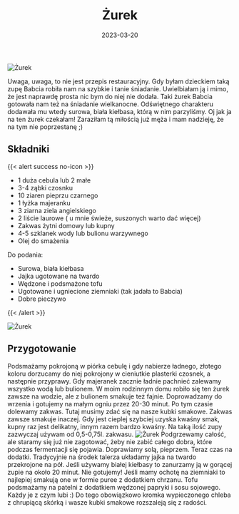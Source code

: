 ﻿---
title: "Żurek"
date: 2023-03-20
categories:
- zupy
tags:
- zakwas żytni
- wegańskie
- jarzyny

thumbnailImagePosition: "top"
---
![Żurek](/img/zurek/zurek-1.JPG)

Uwaga, uwaga, to nie jest przepis restauracyjny. Gdy byłam dzieckiem taką zupę Babcia robiła nam na szybkie i tanie śniadanie. Uwielbiałam ją i mimo, że jest naprawdę prosta nic bym do niej nie dodała. Taki żurek Babcia gotowała nam też na śniadanie wielkanocne. Odświętnego charakteru dodawała mu wtedy surowa, biała kiełbasa, którą w nim parzyliśmy. Oj jak ja na ten żurek czekałam! Zaraziłam tą miłością już męża i mam nadzieję, że na tym nie poprzestanę ;)
<!--more-->

## Składniki
{{< alert success no-icon >}}
- 1 duża cebula lub 2 małe
- 3-4 ząbki czosnku
- 10 ziaren pieprzu czarnego
- 1 łyżka majeranku
- 3 ziarna ziela angielskiego
- 2 liście laurowe ( u mnie świeże, suszonych warto dać więcej)
- Zakwas żytni domowy lub kupny
- 4-5 szklanek wody lub bulionu warzywnego
- Olej do smażenia

Do podania:
- Surowa, biała kiełbasa
- Jajka ugotowane na twardo
- Wędzone i podsmażone tofu
- Ugotowane i ugniecione ziemniaki (tak jadała to Babcia)
- Dobre pieczywo



{{< /alert >}}

![Żurek](/img/zurek/zurek-2.JPG)
## Przygotowanie
Podsmażamy pokrojoną w piórka cebulę i gdy nabierze ładnego, złotego koloru dorzucamy do niej pokrojony w cieniutkie plasterki czosnek, a następnie przyprawy. Gdy majeranek zacznie ładnie pachnieć zalewamy wszystko wodą lub bulionem. W moim rodzinnym domu robiło się ten żurek zawsze na wodzie, ale z bulionem smakuje też fajnie. Doprowadzamy do wrzenia i gotujemy na małym ogniu przez 20-30 minut. Po tym czasie dolewamy zakwas. Tutaj musimy zdać się na nasze kubki smakowe. Zakwas zawsze smakuje inaczej. Gdy jest cieplej szybciej uzyska kwaśny smak, kupny raz jest delikatny, innym razem bardzo kwaśny. Na taką ilość zupy zazwyczaj używam od 0,5-0,75l. zakwasu. 
![Żurek](/img/zurek/zurek-3.JPG)
Podgrzewamy całość, ale staramy się już nie zagotować, żeby nie zabić całego dobra, które podczas fermentacji się pojawia. Doprawiamy solą, pieprzem. Teraz czas na dodatki. Tradycyjnie na środek talerza układamy jajka na twardo przekrojone na pół. Jeśli używamy białej kiełbasy to zanurzamy ją w gorącej zupie na około 20 minut. Nie gotujemy! Jeśli mamy ochotę na ziemniaki to najlepiej smakują one w formie puree z dodatkiem chrzanu. Tofu podsmażamy na patelni z dodatkiem wędzonej papryki i sosu sojowego. Każdy je z czym lubi :) Do tego obowiązkowo kromka wypieczonego chleba z chrupiącą skórką  i wasze kubki smakowe rozszaleją się z radości. 

